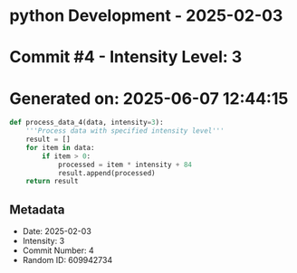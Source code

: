 ﻿# python Development - 2025-02-03
# Commit #4 - Intensity Level: 3
# Generated on: 2025-06-07 12:44:15
```python
def process_data_4(data, intensity=3):
    '''Process data with specified intensity level'''
    result = []
    for item in data:
        if item > 0:
            processed = item * intensity + 84
            result.append(processed)
    return result
```
## Metadata
- Date: 2025-02-03
- Intensity: 3
- Commit Number: 4
- Random ID: 609942734
